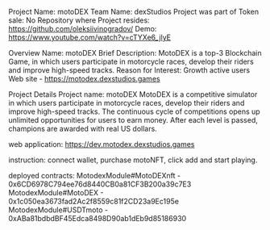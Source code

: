 Project Name: motoDEX
Team Name: dexStudios
Project was part of Token sale: No
Repository where Project resides: https://github.com/oleksiivinogradov/
Demo: https://www.youtube.com/watch?v=cTYXe6_jlyE

Overview
Name: motoDEX
Brief Description: MotoDEX is a top-3 Blockchain Game, in which users participate in motorcycle races, develop their riders and improve high-speed tracks. 
Reason for Interest: Growth active users
Web site - https://motodex.dexstudios.games

Project Details
Project name: motoDEX
MotoDEX is a competitive simulator in which users participate in motorcycle races, develop their riders and improve high-speed tracks. The continuous cycle of competitions opens up unlimited opportunities for users to earn money. After each level is passed, champions are awarded with real US dollars. 

web application: https://dev.motodex.dexstudios.games 

instruction: connect wallet, purchase motoNFT, click add and start playing.

deployed contracts:
MotodexModule#MotoDEXnft - 0x6CD6978C794ee76d8440CB0a81CF3B200a39c7E3
MotodexModule#MotoDEX - 0x1c050ea3673fad2Ac2f8559c81f2CD23a9Ec195e
MotodexModule#USDTmoto - 0xABa81bdbdBF45Edca8498D90ab1dEb9d85186930

